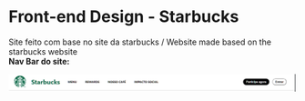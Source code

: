 # Front-end Design - Starbucks
 Site feito com base no site da starbucks / Website made based on the starbucks website
 <br>
**Nav Bar do site:**
 
<img src='nav-starbucks.png'>
